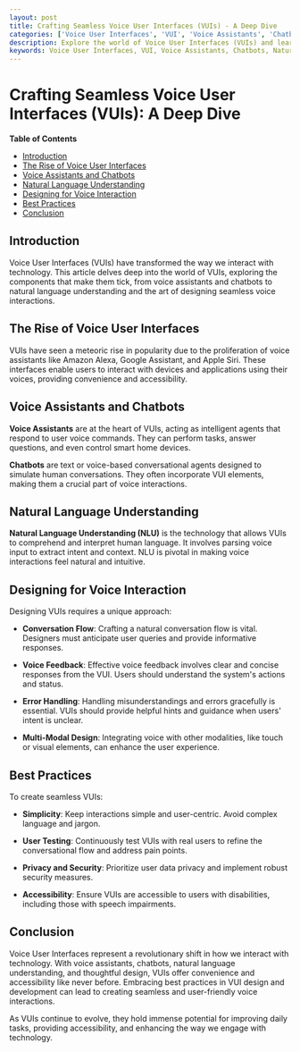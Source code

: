 ```yaml
---
layout: post
title: Crafting Seamless Voice User Interfaces (VUIs) - A Deep Dive
categories: ['Voice User Interfaces', 'VUI', 'Voice Assistants', 'Chatbots', 'Natural Language Understanding', 'Design']
description: Explore the world of Voice User Interfaces (VUIs) and learn about voice assistants, chatbots, natural language understanding, and best practices for designing intuitive voice interactions.
keywords: Voice User Interfaces, VUI, Voice Assistants, Chatbots, Natural Language Understanding, Design, Voice Interaction, Voice Commands
---
```

# Crafting Seamless Voice User Interfaces (VUIs): A Deep Dive

**Table of Contents**

- [Introduction](#introduction)
- [The Rise of Voice User Interfaces](#the-rise-of-voice-user-interfaces)
- [Voice Assistants and Chatbots](#voice-assistants-and-chatbots)
- [Natural Language Understanding](#natural-language-understanding)
- [Designing for Voice Interaction](#designing-for-voice-interaction)
- [Best Practices](#best-practices)
- [Conclusion](#conclusion)

## Introduction

Voice User Interfaces (VUIs) have transformed the way we interact with technology. This article delves deep into the world of VUIs, exploring the components that make them tick, from voice assistants and chatbots to natural language understanding and the art of designing seamless voice interactions.

## The Rise of Voice User Interfaces

VUIs have seen a meteoric rise in popularity due to the proliferation of voice assistants like Amazon Alexa, Google Assistant, and Apple Siri. These interfaces enable users to interact with devices and applications using their voices, providing convenience and accessibility.

## Voice Assistants and Chatbots

**Voice Assistants** are at the heart of VUIs, acting as intelligent agents that respond to user voice commands. They can perform tasks, answer questions, and even control smart home devices.

**Chatbots** are text or voice-based conversational agents designed to simulate human conversations. They often incorporate VUI elements, making them a crucial part of voice interactions.

## Natural Language Understanding

**Natural Language Understanding (NLU)** is the technology that allows VUIs to comprehend and interpret human language. It involves parsing voice input to extract intent and context. NLU is pivotal in making voice interactions feel natural and intuitive.

## Designing for Voice Interaction

Designing VUIs requires a unique approach:

- **Conversation Flow**: Crafting a natural conversation flow is vital. Designers must anticipate user queries and provide informative responses.

- **Voice Feedback**: Effective voice feedback involves clear and concise responses from the VUI. Users should understand the system's actions and status.

- **Error Handling**: Handling misunderstandings and errors gracefully is essential. VUIs should provide helpful hints and guidance when users' intent is unclear.

- **Multi-Modal Design**: Integrating voice with other modalities, like touch or visual elements, can enhance the user experience.

## Best Practices

To create seamless VUIs:

- **Simplicity**: Keep interactions simple and user-centric. Avoid complex language and jargon.

- **User Testing**: Continuously test VUIs with real users to refine the conversational flow and address pain points.

- **Privacy and Security**: Prioritize user data privacy and implement robust security measures.

- **Accessibility**: Ensure VUIs are accessible to users with disabilities, including those with speech impairments.

## Conclusion

Voice User Interfaces represent a revolutionary shift in how we interact with technology. With voice assistants, chatbots, natural language understanding, and thoughtful design, VUIs offer convenience and accessibility like never before. Embracing best practices in VUI design and development can lead to creating seamless and user-friendly voice interactions.

As VUIs continue to evolve, they hold immense potential for improving daily tasks, providing accessibility, and enhancing the way we engage with technology.

